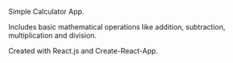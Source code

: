 Simple Calculator App.

Includes basic mathematical operations like addition, subtraction, multiplication and division.

Created with React.js and Create-React-App.
